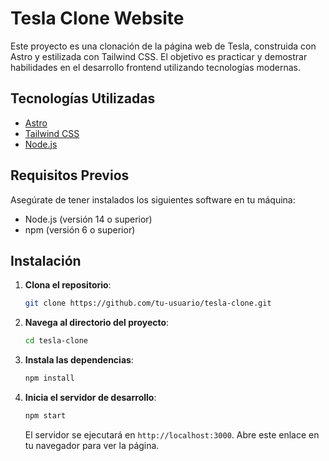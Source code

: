 # Tesla Clone Website

Este proyecto es una clonación de la página web de Tesla, construida con Astro y estilizada con Tailwind CSS. El objetivo es practicar y demostrar habilidades en el desarrollo frontend utilizando tecnologías modernas.

## Tecnologías Utilizadas

- [Astro](https://astro.build/)
- [Tailwind CSS](https://tailwindcss.com/)
- [Node.js](https://nodejs.org/)

## Requisitos Previos

Asegúrate de tener instalados los siguientes software en tu máquina:

- Node.js (versión 14 o superior)
- npm (versión 6 o superior)

## Instalación

1. **Clona el repositorio**:

    ```bash
    git clone https://github.com/tu-usuario/tesla-clone.git
    ```

2. **Navega al directorio del proyecto**:

    ```bash
    cd tesla-clone
    ```

3. **Instala las dependencias**:

    ```bash
    npm install
    ```

4. **Inicia el servidor de desarrollo**:

    ```bash
    npm start
    ```

    El servidor se ejecutará en `http://localhost:3000`. Abre este enlace en tu navegador para ver la página.


